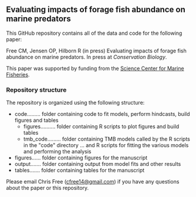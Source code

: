 
## Evaluating impacts of forage fish abundance on marine predators

This GitHub repository contains all of the data and code for the following paper:

Free CM, Jensen OP, Hilborn R (in press) Evaluating impacts of forage fish abundance on marine predators. In press at _Conservation Biology_.

This paper was supported by funding from the [Science Center for Marine Fisheries](https://scemfis.org/).


### Repository structure

The repository is organized using the following structure:

* code......... folder containing code to fit models, perform hindcasts, build figures and tables
    + figures.......... folder containing R scripts to plot figures and build tables
    + tmb_code......... folder containing TMB models called by the R scripts in the "code" directory
    ... and R scripts for fitting the various models and performing the analysis
* figures...... folder containing figures for the manuscript
* output....... folder containing output from model fits and other results
* tables....... folder containing tables for the manuscript

Please email Chris Free (cfree14@gmail.com) if you have any questions about the paper or this repository. 





